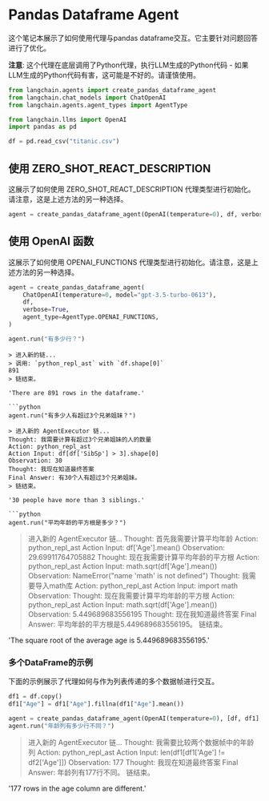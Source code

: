 # Pandas Dataframe Agent

这个笔记本展示了如何使用代理与pandas dataframe交互。它主要针对问题回答进行了优化。

**注意**: 这个代理在底层调用了Python代理，执行LLM生成的Python代码 - 如果LLM生成的Python代码有害，这可能是不好的。请谨慎使用。

```python
from langchain.agents import create_pandas_dataframe_agent
from langchain.chat_models import ChatOpenAI
from langchain.agents.agent_types import AgentType
```

```python
from langchain.llms import OpenAI
import pandas as pd

df = pd.read_csv("titanic.csv")
```

## 使用 ZERO_SHOT_REACT_DESCRIPTION

这展示了如何使用 ZERO_SHOT_REACT_DESCRIPTION 代理类型进行初始化。请注意，这是上述方法的另一种选择。

```python
agent = create_pandas_dataframe_agent(OpenAI(temperature=0), df, verbose=True)
```

## 使用 OpenAI 函数

这展示了如何使用 OPENAI_FUNCTIONS 代理类型进行初始化。请注意，这是上述方法的另一种选择。

```python
agent = create_pandas_dataframe_agent(
    ChatOpenAI(temperature=0, model="gpt-3.5-turbo-0613"),
    df,
    verbose=True,
    agent_type=AgentType.OPENAI_FUNCTIONS,
)
```

```python
agent.run("有多少行？")
```

```
> 进入新的链...
> 调用: `python_repl_ast` with `df.shape[0]`
891
> 链结束。

'There are 891 rows in the dataframe.'

```python
agent.run("有多少人有超过3个兄弟姐妹？")
```

```
> 进入新的 AgentExecutor 链...
Thought: 我需要计算有超过3个兄弟姐妹的人的数量
Action: python_repl_ast
Action Input: df[df['SibSp'] > 3].shape[0]
Observation: 30
Thought: 我现在知道最终答案
Final Answer: 有30个人有超过3个兄弟姐妹。
> 链结束。

'30 people have more than 3 siblings.'

```python
agent.run("平均年龄的平方根是多少？")
```

> 进入新的 AgentExecutor 链...
Thought: 首先我需要计算平均年龄
Action: python_repl_ast
Action Input: df['Age'].mean()
Observation: 29.69911764705882
Thought: 现在我需要计算平均年龄的平方根
Action: python_repl_ast
Action Input: math.sqrt(df['Age'].mean())
Observation: NameError("name 'math' is not defined")
Thought: 我需要导入math库
Action: python_repl_ast
Action Input: import math
Observation: 
Thought: 现在我需要计算平均年龄的平方根
Action: python_repl_ast
Action Input: math.sqrt(df['Age'].mean())
Observation: 5.449689683556195
Thought: 现在我知道最终答案
Final Answer: 平均年龄的平方根是5.449689683556195。
> 链结束。

'The square root of the average age is 5.449689683556195.'

### 多个DataFrame的示例

下面的示例展示了代理如何与作为列表传递的多个数据帧进行交互。

```python
df1 = df.copy()
df1["Age"] = df1["Age"].fillna(df1["Age"].mean())
```

```python
agent = create_pandas_dataframe_agent(OpenAI(temperature=0), [df, df1], verbose=True)
agent.run("年龄列有多少行不同？")
```


> 进入新的 AgentExecutor 链...
Thought: 我需要比较两个数据帧中的年龄列
Action: python_repl_ast
Action Input: len(df1[df1['Age'] != df2['Age']])
Observation: 177
Thought: 我现在知道最终答案
Final Answer: 年龄列有177行不同。
> 链结束。

'177 rows in the age column are different.'
```python

```

